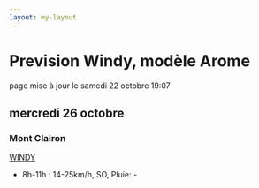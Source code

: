 ```yaml
---
layout: my-layout
---
```



# Prevision Windy, modèle Arome
page mise à jour le samedi 22 octobre 19:07



## mercredi 26 octobre

### Mont Clairon

 [WINDY](https://windy.com/49.919/2.729?49.515,2.730,8,m:e2magfH)

- 8h-11h : 14-25km/h, SO, Pluie: -



